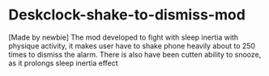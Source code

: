 # Deskclock-shake-to-dismiss-mod

[Made by newbie]
The mod developed to fight with sleep inertia with physique activity, it makes user have to shake phone heavily about to 250 times to dismiss the alarm. There is also have been cutten ability to snooze, as it prolongs sleep inertia effect

